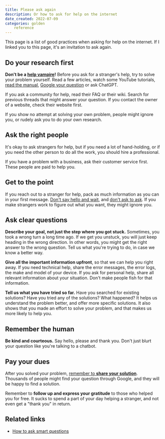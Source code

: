 ```yaml
---
title: Please ask again
description: Or how to ask for help on the internet
date_created: 2022-07-09
categories: golden
    reference
---
```


This page is a list of good practices when asking for help on the internet. If I linked you to this page, it's an invitation to ask again.

## Do your research first

**Don't be a [help vampire](https://communitymgt.fandom.com/wiki/Help_Vampire)!** Before you ask for a stranger's help, try to solve your problem yourself. Read a few articles, watch some YouTube tutorials, [read the manual](https://en.wikipedia.org/wiki/RTFM), [Google your question](https://slang.net/meaning/jfgi) or ask ChatGPT. 

If you ask a community for help, read their FAQ or their wiki. Search for previous threads that might answer your question. If you contact the owner of a website, check their website first.

If you show no attempt at solving your own problem, people might ignore you, or rudely ask you to do your own research.

## Ask the right people

It's okay to ask strangers for help, but if you need a lot of hand-holding, or if you need the other person to do all the work, you should hire a professional.

If you have a problem with a business, ask their customer service first. These people are paid to help you.

## Get to the point

If you reach out to a stranger for help, pack as much information as you can in your first message. [Don't say hello and wait](https://sbmueller.github.io/nohello/), and [don't ask to ask](https://dontasktoask.com/). If you make strangers work to figure out what you want, they might ignore you.

## Ask clear questions

**Describe your goal, not just the step where you got stuck.** Sometimes, you took a wrong turn a long time ago. If we get you unstuck, you will just keep heading in the wrong direction. In other words, you might get the right answer to the wrong question. Tell us what you're trying to do, in case we know a better way.

**Give all the important information upfront**, so that we can help you right away. If you need technical help, share the error messages, the error logs, the make and model of your device. If you ask for personal help, share all relevant information about your situation. Don't make people fish for that information.

**Tell us what you have tried so far.** Have you searched for existing solutions? Have you tried any of the solutions? What happened? It helps us understand the problem better, and offer more specific solutions. It also shows that you made an effort to solve your problem, and that makes us more likely to help you.

## Remember the human

**Be kind and courteous.** Say hello, please and thank you. Don't just blurt your question like you're talking to a chatbot.

## Pay your dues

After you solved your problem, [remember to **share your solution**](/blog/duty-to-document). Thousands of people might find your question through Google, and they will be happy to find a solution.

Remember to **follow up and express your gratitude** to those who helped you for free. It sucks to spend a part of your day helping a stranger, and not even get a "thank you" in return.

## Related links

- [How to ask smart questions](http://catb.org/~esr/faqs/smart-questions.html)